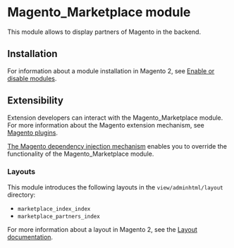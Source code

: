 # Magento_Marketplace module

This module allows to display partners of Magento in the backend.

## Installation

For information about a module installation in Magento 2, see [Enable or disable modules](https://experienceleague.adobe.com/docs/commerce-operations/installation-guide/tutorials/manage-modules.html).

## Extensibility

Extension developers can interact with the Magento_Marketplace module. For more information about the Magento extension mechanism, see [Magento plugins](http://devdocs.magento.com/guides/v2.4/extension-dev-guide/plugins.html).

[The Magento dependency injection mechanism](http://devdocs.magento.com/guides/v2.4/extension-dev-guide/depend-inj.html) enables you to override the functionality of the Magento_Marketplace module.

### Layouts

This module introduces the following layouts in the `view/adminhtml/layout` directory:
- `marketplace_index_index`
- `marketplace_partners_index`

For more information about a layout in Magento 2, see the [Layout documentation](https://developer.adobe.com/commerce/frontend-core/guide/layouts/).
